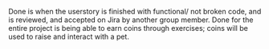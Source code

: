 Done is when the userstory is finished with functional/ not broken code, and is reviewed, and accepted on Jira by 
another group member. 
Done for the entire project is being able to earn coins through exercises; coins will be used to raise and interact
with a pet.
